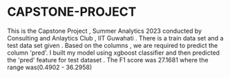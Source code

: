 # CAPSTONE-PROJECT
This is the Capstone Project , Summer Analytics 2023 conducted by Consulting and Anlaytics Club , IIT Guwahati . There is a train data set and a test data set given . Based on the columns , we are required to predict the column 'pred'. I built my model using xgboost classifier and then predicted the 'pred' feature for test dataset . The F1 score was 27.1681 where the range was(0.4902 - 36.2958)
